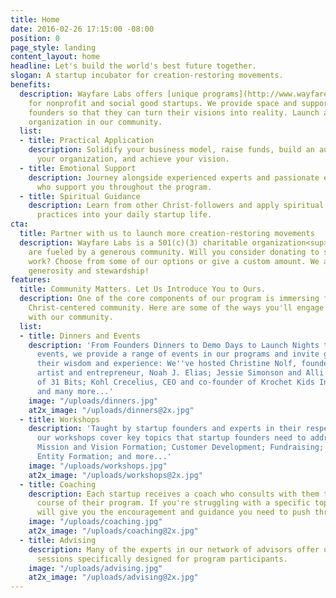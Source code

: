 ```yaml
---
title: Home
date: 2016-02-26 17:15:00 -08:00
position: 0
page_style: landing
content_layout: home
headline: Let's build the world's best future together.
slogan: A startup incubator for creation-restoring movements.
benefits:
  description: Wayfare Labs offers [unique programs](http://www.wayfarelabs.org/programs)
    for nonprofit and social good startups. We provide space and support to Christ-following
    founders so that they can turn their visions into reality. Launch and grow your
    organization in our community.
  list:
  - title: Practical Application
    description: Solidify your business model, raise funds, build an audience, grow
      your organization, and achieve your vision.
  - title: Emotional Support
    description: Journey alongside experienced experts and passionate entrepreneurs
      who support you throughout the program.
  - title: Spiritual Guidance
    description: Learn from other Christ-followers and apply spiritual insights and
      practices into your daily startup life.
cta:
  title: Partner with us to launch more creation-restoring movements
  description: Wayfare Labs is a 501(c)(3) charitable organization<sup>*</sup>. We
    are fueled by a generous community. Will you consider donating to support our
    work? Choose from some of our options or give a custom amount. We appreciate your
    generosity and stewardship!
features:
  title: Community Matters. Let Us Introduce You to Ours.
  description: One of the core components of our program is immersing founders in
    Christ-centered community. Here are some of the ways you'll engage and interact
    with our community.
  list:
  - title: Dinners and Events
    description: 'From Founders Dinners to Demo Days to Launch Nights to networking
      events, we provide a range of events in our programs and invite guests to share
      their wisdom and experience: We''ve hosted Christine Nolf, founder of Mika CDC;
      artist and entrepreneur, Noah J. Elias; Jessie Simonson and Alli Talley, co-founders
      of 31 Bits; Kohl Crecelius, CEO and co-founder of Krochet Kids International;
      and many more...'
    image: "/uploads/dinners.jpg"
    at2x_image: "/uploads/dinners@2x.jpg"
  - title: Workshops
    description: 'Taught by startup founders and experts in their respective fields,
      our workshops cover key topics that startup founders need to address, like:
      Mission and Vision Formation; Customer Development; Fundraising; Communication;
      Entity Formation; and more...'
    image: "/uploads/workshops.jpg"
    at2x_image: "/uploads/workshops@2x.jpg"
  - title: Coaching
    description: Each startup receives a coach who consults with them throughout the
      course of their program. If you're struggling with a specific topic, these coaches
      will give you the encouragement and guidance you need to push through it.
    image: "/uploads/coaching.jpg"
    at2x_image: "/uploads/coaching@2x.jpg"
  - title: Advising
    description: Many of the experts in our network of advisors offer unique advising
      sessions specifically designed for program participants.
    image: "/uploads/advising.jpg"
    at2x_image: "/uploads/advising@2x.jpg"
---
```


